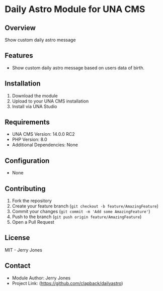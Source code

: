 # Daily Astro Module for UNA CMS

## Overview
Show custom daily astro message

## Features
- Show custom daily astro message based on users data of birth.

## Installation
1. Download the module
2. Upload to your UNA CMS installation
3. Install via UNA Studio

## Requirements
- UNA CMS Version: 14.0.0 RC2
- PHP Version: 8.0
- Additional Dependencies: None

## Configuration
- None

## Contributing
1. Fork the repository
2. Create your feature branch (`git checkout -b feature/AmazingFeature`)
3. Commit your changes (`git commit -m 'Add some AmazingFeature'`)
4. Push to the branch (`git push origin feature/AmazingFeature`)
5. Open a Pull Request

## License
MIT - Jerry Jones

## Contact
- Module Author: Jerry Jones
- Project Link: (https://github.com/clapback/dailyastro)